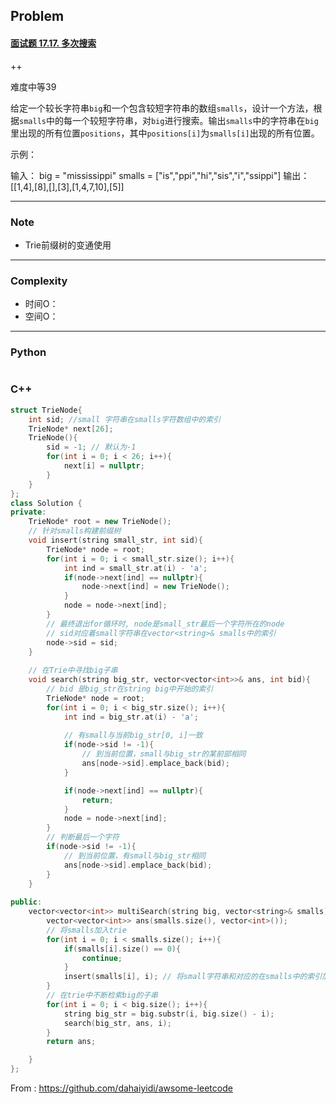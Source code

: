 ## Problem

#### [面试题 17.17. 多次搜索](https://leetcode-cn.com/problems/multi-search-lcci/)

++

难度中等39

给定一个较长字符串`big`和一个包含较短字符串的数组`smalls`，设计一个方法，根据`smalls`中的每一个较短字符串，对`big`进行搜索。输出`smalls`中的字符串在`big`里出现的所有位置`positions`，其中`positions[i]`为`smalls[i]`出现的所有位置。

示例：

输入：
big = "mississippi"
smalls = ["is","ppi","hi","sis","i","ssippi"]
输出： [[1,4],[8],[],[3],[1,4,7,10],[5]]

------

### Note

- Trie前缀树的变通使用

------

### Complexity

- 时间O：
- 空间O：

------

### Python

```python

```

### C++

```C++
struct TrieNode{
    int sid; //small 字符串在smalls字符数组中的索引
    TrieNode* next[26];
    TrieNode(){
        sid = -1; // 默认为-1
        for(int i = 0; i < 26; i++){
            next[i] = nullptr;
        }
    }
};
class Solution {
private:
    TrieNode* root = new TrieNode();
    // 针对smalls构建前缀树
    void insert(string small_str, int sid){
        TrieNode* node = root;
        for(int i = 0; i < small_str.size(); i++){
            int ind = small_str.at(i) - 'a';
            if(node->next[ind] == nullptr){
                node->next[ind] = new TrieNode();
            }
            node = node->next[ind];
        }
        // 最终退出for循环时, node是small_str最后一个字符所在的node
        // sid对应着small字符串在vector<string>& smalls中的索引
        node->sid = sid;
    }
    
	// 在Trie中寻找big子串
    void search(string big_str, vector<vector<int>>& ans, int bid){
        // bid 是big_str在string big中开始的索引
        TrieNode* node = root;
        for(int i = 0; i < big_str.size(); i++){
            int ind = big_str.at(i) - 'a';
            
            // 有small与当前big_str[0, i]一致
            if(node->sid != -1){
                // 到当前位置，small与big_str的某前部相同
                ans[node->sid].emplace_back(bid);
            }

            if(node->next[ind] == nullptr){
                return;
            }
            node = node->next[ind];
        }
        // 判断最后一个字符
        if(node->sid != -1){
            // 到当前位置，有small与big_str相同
            ans[node->sid].emplace_back(bid);
        }
    }
        
public:
    vector<vector<int>> multiSearch(string big, vector<string>& smalls) {
        vector<vector<int>> ans(smalls.size(), vector<int>());
        // 将smalls加入trie
        for(int i = 0; i < smalls.size(); i++){
            if(smalls[i].size() == 0){
                continue;
            }
            insert(smalls[i], i); // 将small字符串和对应的在smalls中的索引加入trie
        }
        // 在trie中不断检索big的子串
        for(int i = 0; i < big.size(); i++){
            string big_str = big.substr(i, big.size() - i);
            search(big_str, ans, i);
        }
        return ans;

    }
};
```



From : https://github.com/dahaiyidi/awsome-leetcode

